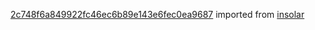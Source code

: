[2c748f6a849922fc46ec6b89e143e6fec0ea9687](https://github.com/insolar/insolar/commit/2c748f6a849922fc46ec6b89e143e6fec0ea9687) imported from [insolar](https://github.com/insolar/insolar)
